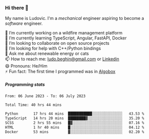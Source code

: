 ### Hi there 👋

My name is Ludovic. I'm a *mechanical* engineer aspiring to become a *software* engineer.

 🔭 I’m currently working on a wildfire management platform<br/>
 🌱 I’m currently learning TypeScript, Angular, FastAPI, Docker<br/>
 👯 I’m looking to collaborate on open source projects<br/>
 🤔 I’m looking for help with C++/Python bindings<br/>
 💬 Ask me about renewable energy or cats<br/>
 📫 How to reach me: ludo.beghin@gmail.com or [Linkedin](https://www.linkedin.com/in/ludovic-beghin/)<br/>
 😄 Pronouns: He/Him<br/>
 ⚡ Fun fact: The first time I programmed was in [Algobox](https://fr.wikipedia.org/wiki/Algobox)<br/>

##### Programming stats
<!--START_SECTION:waka-->

```txt
From: 06 June 2023 - To: 06 July 2023

Total Time: 40 hrs 44 mins

Python       17 hrs 44 mins  ███████████░░░░░░░░░░░░░░   43.53 %
TypeScript   14 hrs 20 mins  ████████▓░░░░░░░░░░░░░░░░   35.20 %
SCSS         2 hrs 55 mins   █▓░░░░░░░░░░░░░░░░░░░░░░░   07.16 %
HTML         1 hr 40 mins    █░░░░░░░░░░░░░░░░░░░░░░░░   04.12 %
Docker       53 mins         ▓░░░░░░░░░░░░░░░░░░░░░░░░   02.20 %
```

<!--END_SECTION:waka-->
